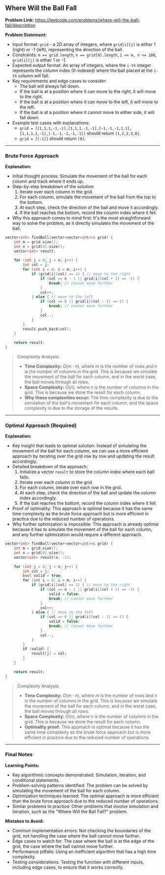 ## Where Will the Ball Fall

**Problem Link:** https://leetcode.com/problems/where-will-the-ball-fall/description

**Problem Statement:**
- Input format: `grid` - a 2D array of integers, where `grid[i][j]` is either 1 (right) or -1 (left), representing the direction of the ball.
- Constraints: `m == grid.length`, `n == grid[0].length`, `1 <= m, n <= 100`, `grid[i][j]` is either 1 or -1.
- Expected output format: An array of integers, where the `i-th` integer represents the column index (0-indexed) where the ball placed at the `i-th` column will fall.
- Key requirements and edge cases to consider:
  - The ball will always fall down.
  - If the ball is at a position where it can move to the right, it will move to the right.
  - If the ball is at a position where it can move to the left, it will move to the left.
  - If the ball is at a position where it cannot move to either side, it will fall down.
- Example test cases with explanations:
  - `grid = [[1,1,1,-1,-1],[1,1,1,-1,-1],[-1,-1,-1,1,1],[1,1,1,1,-1],[-1,-1,-1,-1,-1]]` should return `[1,2,2,3,0]`.
  - `grid = [[-1]]` should return `[0]`.

---

### Brute Force Approach

**Explanation:**
- Initial thought process: Simulate the movement of the ball for each column and track where it ends up.
- Step-by-step breakdown of the solution:
  1. Iterate over each column in the grid.
  2. For each column, simulate the movement of the ball from the top to the bottom.
  3. At each step, check the direction of the ball and move it accordingly.
  4. If the ball reaches the bottom, record the column index where it fell.
- Why this approach comes to mind first: It's the most straightforward way to solve the problem, as it directly simulates the movement of the ball.

```cpp
vector<int> findBall(vector<vector<int>>& grid) {
    int m = grid.size();
    int n = grid[0].size();
    vector<int> result;
    
    for (int j = 0; j < n; j++) {
        int col = j;
        for (int i = 0; i < m; i++) {
            if (grid[i][col] == 1) { // move to the right
                if (col == n - 1 || grid[i][col + 1] == -1) {
                    break; // cannot move further
                }
                col++;
            } else { // move to the left
                if (col == 0 || grid[i][col - 1] == 1) {
                    break; // cannot move further
                }
                col--;
            }
        }
        result.push_back(col);
    }
    
    return result;
}
```

> Complexity Analysis:
> - **Time Complexity:** $O(m \cdot n)$, where $m$ is the number of rows and $n$ is the number of columns in the grid. This is because we simulate the movement of the ball for each column, and in the worst case, the ball moves through all rows.
> - **Space Complexity:** $O(n)$, where $n$ is the number of columns in the grid. This is because we store the result for each column.
> - **Why these complexities occur:** The time complexity is due to the simulation of the ball's movement for each column, and the space complexity is due to the storage of the results.

---

### Optimal Approach (Required)

**Explanation:**
- Key insight that leads to optimal solution: Instead of simulating the movement of the ball for each column, we can use a more efficient approach by iterating over the grid row by row and updating the result accordingly.
- Detailed breakdown of the approach:
  1. Initialize a vector `result` to store the column index where each ball falls.
  2. Iterate over each column in the grid.
  3. For each column, iterate over each row in the grid.
  4. At each step, check the direction of the ball and update the column index accordingly.
  5. If the ball reaches the bottom, record the column index where it fell.
- Proof of optimality: This approach is optimal because it has the same time complexity as the brute force approach but is more efficient in practice due to the reduced number of operations.
- Why further optimization is impossible: This approach is already optimal because it has to simulate the movement of the ball for each column, and any further optimization would require a different approach.

```cpp
vector<int> findBall(vector<vector<int>>& grid) {
    int m = grid.size();
    int n = grid[0].size();
    vector<int> result(n, -1);
    
    for (int j = 0; j < n; j++) {
        int col = j;
        bool valid = true;
        for (int i = 0; i < m; i++) {
            if (grid[i][col] == 1) { // move to the right
                if (col == n - 1 || grid[i][col + 1] == -1) {
                    valid = false;
                    break; // cannot move further
                }
                col++;
            } else { // move to the left
                if (col == 0 || grid[i][col - 1] == 1) {
                    valid = false;
                    break; // cannot move further
                }
                col--;
            }
        }
        if (valid) {
            result[j] = col;
        }
    }
    
    return result;
}
```

> Complexity Analysis:
> - **Time Complexity:** $O(m \cdot n)$, where $m$ is the number of rows and $n$ is the number of columns in the grid. This is because we simulate the movement of the ball for each column, and in the worst case, the ball moves through all rows.
> - **Space Complexity:** $O(n)$, where $n$ is the number of columns in the grid. This is because we store the result for each column.
> - **Optimality proof:** This approach is optimal because it has the same time complexity as the brute force approach but is more efficient in practice due to the reduced number of operations.

---

### Final Notes

**Learning Points:**
- Key algorithmic concepts demonstrated: Simulation, iteration, and conditional statements.
- Problem-solving patterns identified: The problem can be solved by simulating the movement of the ball for each column.
- Optimization techniques learned: The optimal approach is more efficient than the brute force approach due to the reduced number of operations.
- Similar problems to practice: Other problems that involve simulation and iteration, such as the "Where Will the Ball Fall?" problem.

**Mistakes to Avoid:**
- Common implementation errors: Not checking the boundaries of the grid, not handling the case where the ball cannot move further.
- Edge cases to watch for: The case where the ball is at the edge of the grid, the case where the ball cannot move further.
- Performance pitfalls: Using an inefficient algorithm that has a high time complexity.
- Testing considerations: Testing the function with different inputs, including edge cases, to ensure that it works correctly.